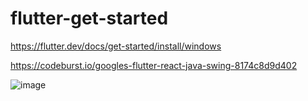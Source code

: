 # flutter-get-started

https://flutter.dev/docs/get-started/install/windows

https://codeburst.io/googles-flutter-react-java-swing-8174c8d9d402

![image](https://user-images.githubusercontent.com/12021775/139618229-0fbb6cc6-b514-408a-a5b9-1c136d24a59c.png)
